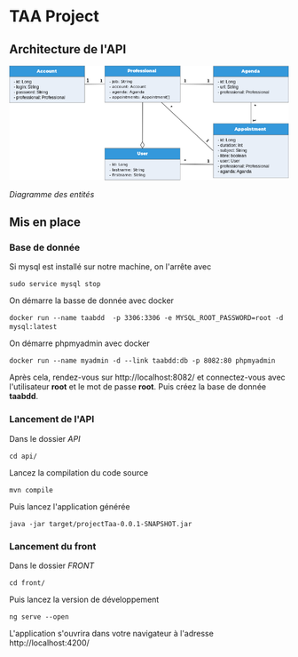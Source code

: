 # TAA Project

## Architecture de l'API

![](./entity_diagram.png)

*Diagramme des entités*

## Mis en place

### Base de donnée

Si mysql est installé sur notre machine, on l'arrête avec

```shell=
sudo service mysql stop
```

On démarre la basse de donnée avec docker

```shell=
docker run --name taabdd  -p 3306:3306 -e MYSQL_ROOT_PASSWORD=root -d mysql:latest
```

On démarre phpmyadmin avec docker

```shell=
docker run --name myadmin -d --link taabdd:db -p 8082:80 phpmyadmin
```

Après cela, rendez-vous sur http://localhost:8082/ et connectez-vous avec l'utilisateur **root** et le mot de passe **root**. Puis créez la base de donnée **taabdd**.

### Lancement de l'API

Dans le dossier *API*

```shell=
cd api/
```

Lancez la compilation du code source

```shell=
mvn compile
```

Puis lancez l'application générée

```shell=
java -jar target/projectTaa-0.0.1-SNAPSHOT.jar 
```

### Lancement du front

Dans le dossier *FRONT*

```shell=
cd front/
```

Puis lancez la version de développement

```shell=
ng serve --open
```

L'application s'ouvrira dans votre navigateur à l'adresse http://localhost:4200/

